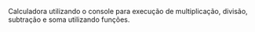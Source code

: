 Calculadora utilizando o console para execução de multiplicação, divisão, subtração e soma utilizando funções.
